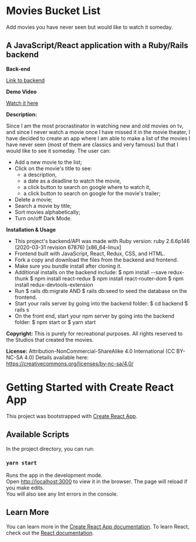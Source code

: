 # Movies Bucket List
Add movies you have never seen but would like to watch it someday.

## A JavaScript/React application with a Ruby/Rails backend

**Back-end**

[Link to backend](https://github.com/eagrundy/movies-bucket-list-backend)

**Demo Video**

[Watch it here](https://youtu.be/)

**Description:**

Since I am the most procrastinator in watching new and old movies on tv, and since I never watch a movie once I have missed it in the movie theater, I have decided to create an app where I am able to make a list of the movies I have never seen (most of them are classics and very famous) but that I would like to see it someday. The user can:
-  Add a new movie to the list;
- Click on the movie's title to see:
    - a description, 
    - a date as a deadline to watch the movie, 
    - a click button to search on google where to watch it, 
    - a click button to search on google for the movie's trailer;
- Delete a movie;
- Search a movie by title;
- Sort movies alphabetically;
- Turn on/off Dark Mode.

**Installation & Usage**
* This project's backend/API was made with Ruby version: ruby 2.6.6p146 (2020-03-31 revision 67876) [x86_64-linux]
* Frontend built with JavaScript, React, Redux, CSS, and HTML.
* Fork a copy and download the files from the backend and frontend.
* Make sure you bundle install after cloning it.
* Additional installs on the backend include:
    $ npm install --save redux-thunk
    $ npm install react-redux
    $ npm install react-router-dom
    $ npm install redux-devtools-extension
* Run $ rails db:migrate AND $ rails db:seed to seed the database on the frontend.
* Start your rails server by going into the backend folder: 
    $ cd backend
    $ rails s 
* On the front end, start your npm server by going into the backend folder:
    $ npm start or $ yarn start

**Copyright:**
This is purely for recreational purposes. All rights reserved to the Studios that created the movies.

**License:**
Attribution-NonCommercial-ShareAlike 4.0 International (CC BY-NC-SA 4.0)
Details available here: https://creativecommons.org/licenses/by-nc-sa/4.0/

# Getting Started with Create React App
This project was bootstrapped with [Create React App](https://github.com/facebook/create-react-app).
## Available Scripts
In the project directory, you can run:
### `yarn start`
Runs the app in the development mode.\
Open [http://localhost:3000](http://localhost:3000) to view it in the browser.
The page will reload if you make edits.\
You will also see any lint errors in the console.
## Learn More
You can learn more in the [Create React App documentation](https://facebook.github.io/create-react-app/docs/getting-started).
To learn React, check out the [React documentation](https://reactjs.org/).
